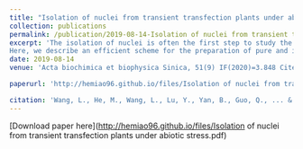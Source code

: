 ```yaml
---
title: "Isolation of nuclei from transient transfection plants under abiotic stress"
collection: publications
permalink: /publication/2019-08-14-Isolation of nuclei from transient transfection plants under abiotic stress
excerpt: 'The isolation of nuclei is often the first step to study the processes such as protein–DNA regulation and interactions. Therefore, rapidly obtaining nuclei from woody plants with relatively high purity and minimal contamination is highly desirable. Many methods have been mainly employed in animal tissues because the plant cell wall represents an obstacle for the extraction of nuclei. The knowledge of nuclei of plant is less advanced than that of animals. Nevertheless, with the currently available techniques for nuclear isolation from whole plants, satisfactory yield of intact nuclei cannot be achieved because nuclei and protoplasts are more fragile during liquid nitrogen grinding and they have delicate plasma membranes that are suscep tible to bursting when subject to mechanical shock. Therefore, it is very important to develop new methods that have reduced damage to the nuclei. 
Here, we describe an efficient scheme for the preparation of pure and intact nuclei using protoplasts as a system. The basic technique applies to a variety of protoplast types and is expected to facilitate the experiments in many plants. It is based on co cultivation of total Betula platyphylla. Target gene is taken into B. platyphylla using Agrobacterium vector system. Transient gene expression system offers several advantages over stable expression. For instance, transient gene expression is simple and easy to perform by virtue of its time and labor efficiency [1]. The purpose of this protocol is not only to complete the stress but also to obtain high quality nuclei and nuclear DNA yields.'
date: 2019-08-14
venue: 'Acta biochimica et biophysica Sinica, 51(9) IF(2020)=3.848 CiteScore：Q2'

paperurl: 'http://hemiao96.github.io/files/Isolation of nuclei from transient transfection plants under abiotic stress.pdf'

citation: 'Wang, L., He, M., Wang, L., Lu, Y., Yan, B., Guo, Q., ... & Chen, B. (2019). Isolation of nuclei from transient transfection plants under abiotic stress. Acta biochimica et biophysica Sinica, 51(9), 976-979.'
---
```


[Download paper here](http://hemiao96.github.io/files/Isolation of nuclei from transient transfection plants under abiotic stress.pdf)

